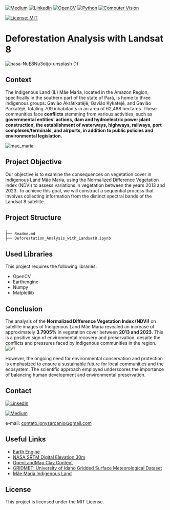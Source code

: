 [![Medium](https://img.shields.io/badge/Medium-%23000000.svg?style=for-the-badge&logo=Medium&logoColor=white)](https://medium.com/@jonysarcanjo) [![LinkedIn](https://img.shields.io/badge/LinkedIn-blue?style=for-the-badge&logo=linkedin&labelColor=blue)](https://www.linkedin.com/in/jonysarcanjo/) [![OpenCV](https://img.shields.io/badge/OpenCV-green?style=for-the-badge&logo=opencv&logoColor=white)](https://opencv.org/) [![Python](https://img.shields.io/badge/Python-blue?style=for-the-badge&logo=python&logoColor=white)](https://www.python.org/) [![Computer Vision](https://img.shields.io/badge/Computer%20Vision-%23000000?style=for-the-badge&logo=data:image/png;base64,iVBORw0KGgoAAAANSUhEUgAAABAAAAAQCAYAAAAf8/9hAAAAWElEQVQ4T2NkIAoYf/58+Q8YRiQRMyAaMgPjEGMEAzMDI8RAbGgYGBgEGMEIiAyNAAYxAyMDI8RAbGgYJoNjYGBgYBBlZmZmoIJRYPj/8+fPf2HkYGBgAADJAxMFtDq5TAAAAABJRU5ErkJggg==&logoColor=white)](YOUR_LINK_HERE)



[![License: MIT](https://img.shields.io/badge/License-MIT-yellow.svg)](https://opensource.org/licenses/MIT)
# Deforestation Analysis with Landsat 8

![nasa-NuE8Nu3otjo-unsplash (1)](https://github.com/JonysArcanjo/Deforestation_Analysis_with_Landsat8/assets/48812740/12ed5a0a-49a6-4a8d-8465-e7bd67680a9c)


## Context

The Indigenous Land (IL) Mãe Maria, located in the Amazon Region, specifically in the southern part of the state of Pará, is home to three indigenous groups: Gavião Akrãtikatêjê, Gavião Kykatejê, and Gavião Parkatêjê, totaling 709 inhabitants in an area of 62,488 hectares. These communities face **conflicts** stemming from various activities, such as **governmental entities' actions, dam and hydroelectric power plant construction, the establishment of waterways, highways, railways, port complexes/terminals, and airports, in addition to public policies and environmental legislation.**

![mae_maria](https://github.com/JonysArcanjo/Deforestation_Analysis_with_Landsat8/assets/48812740/2633e088-d745-4d28-9af5-73c3a5c441fa)

## Project Objective

Our objective is to examine the consequences on vegetation cover in Indigenous Land Mãe Maria, using the Normalized Difference Vegetation Index (NDVI) to assess variations in vegetation between the years 2013 and 2023. To achieve this goal, we will construct a sequential process that involves collecting information from the distinct spectral bands of the Landsat 8 satellite.

## Project Structure

```
.
├── Readme.md
├── Deforestation_Analysis_with_Landsat8.ipynb
```

## Used Libraries

This project requires the following libraries:

- OpenCV
- Earthengine
- Numpy
- Matplotlib

## Conclusion

The analysis of the **Normalized Difference Vegetation Index (NDVI)** on satellite images of Indigenous Land Mãe Maria revealed an increase of approximately **3.7905%** in vegetation cover between **2013 and 2023**. This is a positive sign of environmental recovery and preservation, despite the conflicts and pressures faced by indigenous communities in the region.
![v1](https://github.com/JonysArcanjo/Deforestation_Analysis_with_Landsat8/assets/48812740/91386d31-fc6b-4231-a30a-745abf530bb8)

However, the ongoing need for environmental conservation and protection is emphasized to ensure a sustainable future for local communities and the ecosystem. The scientific approach employed underscores the importance of balancing human development and environmental preservation.

## Contact
[![LinkedIn](https://img.icons8.com/color/32/000000/linkedin.png)](https://www.linkedin.com/in/jonysarcanjo/)

[![Medium](https://img.icons8.com/color/32/000000/medium-logo.png)](https://medium.com/@jonysarcanjo)

e-mail: contato.jonysarcanjo@gmail.com

## Useful Links

- [Earth Engine](https://developers.google.com/earth-engine/datasets/catalog)
- [NASA SRTM Digital Elevation 30m](https://developers.google.com/earth-engine/datasets/catalog)
- [OpenLandMap Clay Content](https://developers.google.com/earth-engine/datasets/catalog/OpenLandMap_SOL_SOL_CLAY-WFRACTION_USDA-3A1A1A_M_v02)
- [GRIDMET: University of Idaho Gridded Surface Meteorological Dataset](https://developers.google.com/earth-engine/datasets/catalog/IDAHO_EPSCOR_GRIDMET)
- [Mãe Maria Indigenous Land](https://terrasindigenas.org.br/pt-br/terras-indigenas/3750)

## License

This project is licensed under the MIT License.


